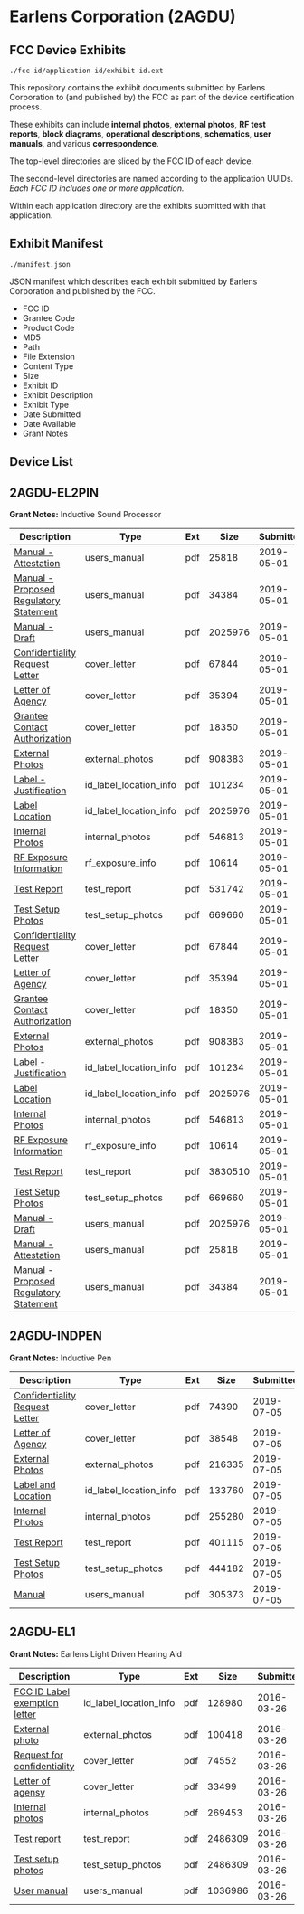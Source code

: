 # Earlens Corporation (2AGDU)
## FCC Device Exhibits

```
./fcc-id/application-id/exhibit-id.ext
```

This repository contains the exhibit documents submitted by Earlens Corporation to (and published by) the FCC as part of the device certification process.

These exhibits can include **internal photos**, **external photos**, **RF test reports**, **block diagrams**, **operational descriptions**, **schematics**, **user manuals**, and various **correspondence**.

The top-level directories are sliced by the FCC ID of each device.

The second-level directories are named according to the application UUIDs. *Each FCC ID includes one or more application.*

Within each application directory are the exhibits submitted with that application. 

## Exhibit Manifest

```
./manifest.json
```

JSON manifest which describes each exhibit submitted by Earlens Corporation and published by the FCC.

- FCC ID
- Grantee Code
- Product Code
- MD5
- Path
- File Extension
- Content Type
- Size
- Exhibit ID
- Exhibit Description
- Exhibit Type
- Date Submitted
- Date Available
- Grant Notes

## Device List
## 2AGDU-EL2PIN
**Grant Notes:** Inductive Sound Processor

| Description | Type | Ext | Size | Submitted | Available |
| ----------- | ---- | --- | ---- | --------- | --------- |
| [Manual - Attestation](2AGDU-EL2PIN/5974652053eaf7079caad67c506aa0fb/4260588.pdf) | users_manual | pdf | 25818 | 2019-05-01 | 2019-10-28 |
| [Manual - Proposed Regulatory Statement](2AGDU-EL2PIN/5974652053eaf7079caad67c506aa0fb/4260589.pdf) | users_manual | pdf | 34384 | 2019-05-01 | 2019-10-28 |
| [Manual - Draft](2AGDU-EL2PIN/5974652053eaf7079caad67c506aa0fb/4260587.pdf) | users_manual | pdf | 2025976 | 2019-05-01 | 2019-10-28 |
| [Confidentiality Request Letter](2AGDU-EL2PIN/5974652053eaf7079caad67c506aa0fb/4260595.pdf) | cover_letter | pdf | 67844 | 2019-05-01 | 2019-05-01 |
| [Letter of Agency](2AGDU-EL2PIN/5974652053eaf7079caad67c506aa0fb/4260596.pdf) | cover_letter | pdf | 35394 | 2019-05-01 | 2019-05-01 |
| [Grantee Contact Authorization](2AGDU-EL2PIN/5974652053eaf7079caad67c506aa0fb/4260598.pdf) | cover_letter | pdf | 18350 | 2019-05-01 | 2019-05-01 |
| [External Photos](2AGDU-EL2PIN/5974652053eaf7079caad67c506aa0fb/4260599.pdf) | external_photos | pdf | 908383 | 2019-05-01 | 2019-10-28 |
| [Label - Justification](2AGDU-EL2PIN/5974652053eaf7079caad67c506aa0fb/4260593.pdf) | id_label_location_info | pdf | 101234 | 2019-05-01 | 2019-05-01 |
| [Label Location](2AGDU-EL2PIN/5974652053eaf7079caad67c506aa0fb/4260587.pdf) | id_label_location_info | pdf | 2025976 | 2019-05-01 | 2019-05-01 |
| [Internal Photos](2AGDU-EL2PIN/5974652053eaf7079caad67c506aa0fb/4260600.pdf) | internal_photos | pdf | 546813 | 2019-05-01 | 2019-10-28 |
| [RF Exposure Information](2AGDU-EL2PIN/5974652053eaf7079caad67c506aa0fb/4260601.pdf) | rf_exposure_info | pdf | 10614 | 2019-05-01 | 2019-05-01 |
| [Test Report](2AGDU-EL2PIN/5974652053eaf7079caad67c506aa0fb/4260597.pdf) | test_report | pdf | 531742 | 2019-05-01 | 2019-05-01 |
| [Test Setup Photos](2AGDU-EL2PIN/5974652053eaf7079caad67c506aa0fb/4260602.pdf) | test_setup_photos | pdf | 669660 | 2019-05-01 | 2019-10-28 |
| [Confidentiality Request Letter](2AGDU-EL2PIN/9ce3b89975a1f1e22d240c7c78846384/4260595.pdf) | cover_letter | pdf | 67844 | 2019-05-01 | 2019-05-01 |
| [Letter of Agency](2AGDU-EL2PIN/9ce3b89975a1f1e22d240c7c78846384/4260596.pdf) | cover_letter | pdf | 35394 | 2019-05-01 | 2019-05-01 |
| [Grantee Contact Authorization](2AGDU-EL2PIN/9ce3b89975a1f1e22d240c7c78846384/4260598.pdf) | cover_letter | pdf | 18350 | 2019-05-01 | 2019-05-01 |
| [External Photos](2AGDU-EL2PIN/9ce3b89975a1f1e22d240c7c78846384/4260599.pdf) | external_photos | pdf | 908383 | 2019-05-01 | 2019-10-28 |
| [Label - Justification](2AGDU-EL2PIN/9ce3b89975a1f1e22d240c7c78846384/4260593.pdf) | id_label_location_info | pdf | 101234 | 2019-05-01 | 2019-05-01 |
| [Label Location](2AGDU-EL2PIN/9ce3b89975a1f1e22d240c7c78846384/4260587.pdf) | id_label_location_info | pdf | 2025976 | 2019-05-01 | 2019-05-01 |
| [Internal Photos](2AGDU-EL2PIN/9ce3b89975a1f1e22d240c7c78846384/4260600.pdf) | internal_photos | pdf | 546813 | 2019-05-01 | 2019-10-28 |
| [RF Exposure Information](2AGDU-EL2PIN/9ce3b89975a1f1e22d240c7c78846384/4260601.pdf) | rf_exposure_info | pdf | 10614 | 2019-05-01 | 2019-05-01 |
| [Test Report](2AGDU-EL2PIN/9ce3b89975a1f1e22d240c7c78846384/4260614.pdf) | test_report | pdf | 3830510 | 2019-05-01 | 2019-05-01 |
| [Test Setup Photos](2AGDU-EL2PIN/9ce3b89975a1f1e22d240c7c78846384/4260602.pdf) | test_setup_photos | pdf | 669660 | 2019-05-01 | 2019-10-28 |
| [Manual - Draft](2AGDU-EL2PIN/9ce3b89975a1f1e22d240c7c78846384/4260587.pdf) | users_manual | pdf | 2025976 | 2019-05-01 | 2019-10-28 |
| [Manual - Attestation](2AGDU-EL2PIN/9ce3b89975a1f1e22d240c7c78846384/4260588.pdf) | users_manual | pdf | 25818 | 2019-05-01 | 2019-10-28 |
| [Manual - Proposed Regulatory Statement](2AGDU-EL2PIN/9ce3b89975a1f1e22d240c7c78846384/4260589.pdf) | users_manual | pdf | 34384 | 2019-05-01 | 2019-10-28 |
## 2AGDU-INDPEN
**Grant Notes:** Inductive Pen

| Description | Type | Ext | Size | Submitted | Available |
| ----------- | ---- | --- | ---- | --------- | --------- |
| [Confidentiality Request Letter](2AGDU-INDPEN/2b4f4e8dac52aa2d9eaece62953bdf5b/4345576.pdf) | cover_letter | pdf | 74390 | 2019-07-05 | 2019-07-05 |
| [Letter of Agency](2AGDU-INDPEN/2b4f4e8dac52aa2d9eaece62953bdf5b/4345577.pdf) | cover_letter | pdf | 38548 | 2019-07-05 | 2019-07-05 |
| [External Photos](2AGDU-INDPEN/2b4f4e8dac52aa2d9eaece62953bdf5b/4345579.pdf) | external_photos | pdf | 216335 | 2019-07-05 | 2020-01-01 |
| [Label and Location](2AGDU-INDPEN/2b4f4e8dac52aa2d9eaece62953bdf5b/4345575.pdf) | id_label_location_info | pdf | 133760 | 2019-07-05 | 2019-07-05 |
| [Internal Photos](2AGDU-INDPEN/2b4f4e8dac52aa2d9eaece62953bdf5b/4345581.pdf) | internal_photos | pdf | 255280 | 2019-07-05 | 2020-01-01 |
| [Test Report](2AGDU-INDPEN/2b4f4e8dac52aa2d9eaece62953bdf5b/4345573.pdf) | test_report | pdf | 401115 | 2019-07-05 | 2019-07-05 |
| [Test Setup Photos](2AGDU-INDPEN/2b4f4e8dac52aa2d9eaece62953bdf5b/4345582.pdf) | test_setup_photos | pdf | 444182 | 2019-07-05 | 2020-01-01 |
| [Manual](2AGDU-INDPEN/2b4f4e8dac52aa2d9eaece62953bdf5b/4345578.pdf) | users_manual | pdf | 305373 | 2019-07-05 | 2020-01-01 |
## 2AGDU-EL1
**Grant Notes:** Earlens Light Driven Hearing Aid

| Description | Type | Ext | Size | Submitted | Available |
| ----------- | ---- | --- | ---- | --------- | --------- |
| [FCC ID Label exemption letter](2AGDU-EL1/de0db02c6c0d906d170991e05829e8c8/2942428.pdf) | id_label_location_info | pdf | 128980 | 2016-03-26 | 2016-03-26 |
| [External photo](2AGDU-EL1/de0db02c6c0d906d170991e05829e8c8/2942427.pdf) | external_photos | pdf | 100418 | 2016-03-26 | 2016-09-22 |
| [Request for confidentiality](2AGDU-EL1/de0db02c6c0d906d170991e05829e8c8/2942420.pdf) | cover_letter | pdf | 74552 | 2016-03-26 | 2016-03-26 |
| [Letter of agensy](2AGDU-EL1/de0db02c6c0d906d170991e05829e8c8/2942421.pdf) | cover_letter | pdf | 33499 | 2016-03-26 | 2016-03-26 |
| [Internal photos](2AGDU-EL1/de0db02c6c0d906d170991e05829e8c8/2942429.pdf) | internal_photos | pdf | 269453 | 2016-03-26 | 2016-09-22 |
| [Test report](2AGDU-EL1/de0db02c6c0d906d170991e05829e8c8/2942430.pdf) | test_report | pdf | 2486309 | 2016-03-26 | 2016-03-26 |
| [Test setup photos](2AGDU-EL1/de0db02c6c0d906d170991e05829e8c8/2942430.pdf) | test_setup_photos | pdf | 2486309 | 2016-03-26 | 2016-09-22 |
| [User manual](2AGDU-EL1/de0db02c6c0d906d170991e05829e8c8/2942422.pdf) | users_manual | pdf | 1036986 | 2016-03-26 | 2016-09-22 |
